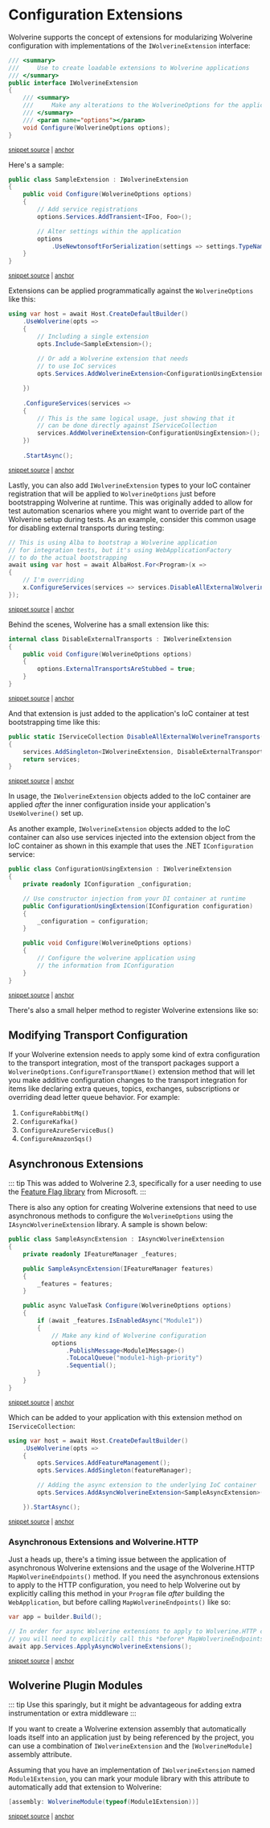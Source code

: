 # Configuration Extensions

Wolverine supports the concept of extensions for modularizing Wolverine configuration with implementations of the `IWolverineExtension` interface:

<!-- snippet: sample_IWolverineExtension -->
<a id='snippet-sample_iwolverineextension'></a>
```cs
/// <summary>
///     Use to create loadable extensions to Wolverine applications
/// </summary>
public interface IWolverineExtension
{
    /// <summary>
    ///     Make any alterations to the WolverineOptions for the application
    /// </summary>
    /// <param name="options"></param>
    void Configure(WolverineOptions options);
}
```
<sup><a href='https://github.com/JasperFx/wolverine/blob/main/src/Wolverine/IWolverineExtension.cs#L3-L17' title='Snippet source file'>snippet source</a> | <a href='#snippet-sample_iwolverineextension' title='Start of snippet'>anchor</a></sup>
<!-- endSnippet -->

Here's a sample:

<!-- snippet: sample_SampleExtension -->
<a id='snippet-sample_sampleextension'></a>
```cs
public class SampleExtension : IWolverineExtension
{
    public void Configure(WolverineOptions options)
    {
        // Add service registrations
        options.Services.AddTransient<IFoo, Foo>();

        // Alter settings within the application
        options
            .UseNewtonsoftForSerialization(settings => settings.TypeNameHandling = TypeNameHandling.None);
    }
}
```
<sup><a href='https://github.com/JasperFx/wolverine/blob/main/src/Samples/DocumentationSamples/ExtensionSamples.cs#L9-L24' title='Snippet source file'>snippet source</a> | <a href='#snippet-sample_sampleextension' title='Start of snippet'>anchor</a></sup>
<!-- endSnippet -->

Extensions can be applied programmatically against the `WolverineOptions` like this:

<!-- snippet: sample_including_extension -->
<a id='snippet-sample_including_extension'></a>
```cs
using var host = await Host.CreateDefaultBuilder()
    .UseWolverine(opts =>
    {
        // Including a single extension
        opts.Include<SampleExtension>();
        
        // Or add a Wolverine extension that needs
        // to use IoC services
        opts.Services.AddWolverineExtension<ConfigurationUsingExtension>();

    })
    
    .ConfigureServices(services =>
    {
        // This is the same logical usage, just showing that it
        // can be done directly against IServiceCollection
        services.AddWolverineExtension<ConfigurationUsingExtension>();
    })
    
    .StartAsync();
```
<sup><a href='https://github.com/JasperFx/wolverine/blob/main/src/Samples/DocumentationSamples/ExtensionSamples.cs#L52-L75' title='Snippet source file'>snippet source</a> | <a href='#snippet-sample_including_extension' title='Start of snippet'>anchor</a></sup>
<!-- endSnippet -->

Lastly, you can also add `IWolverineExtension` types to your IoC container registration that will be applied to `WolverineOptions` just
before bootstrapping Wolverine at runtime. This was originally added to allow for test automation scenarios where you might want
to override part of the Wolverine setup during tests. As an example, consider this common usage for disabling external transports
during testing:

<!-- snippet: sample_disabling_the_transports_from_web_application_factory -->
<a id='snippet-sample_disabling_the_transports_from_web_application_factory'></a>
```cs
// This is using Alba to bootstrap a Wolverine application
// for integration tests, but it's using WebApplicationFactory
// to do the actual bootstrapping
await using var host = await AlbaHost.For<Program>(x =>
{
    // I'm overriding 
    x.ConfigureServices(services => services.DisableAllExternalWolverineTransports());
});
```
<sup><a href='https://github.com/JasperFx/wolverine/blob/main/src/Samples/Middleware/AppWithMiddleware.Tests/try_out_the_middleware.cs#L33-L44' title='Snippet source file'>snippet source</a> | <a href='#snippet-sample_disabling_the_transports_from_web_application_factory' title='Start of snippet'>anchor</a></sup>
<!-- endSnippet -->

Behind the scenes, Wolverine has a small extension like this:

<!-- snippet: sample_DisableExternalTransports -->
<a id='snippet-sample_disableexternaltransports'></a>
```cs
internal class DisableExternalTransports : IWolverineExtension
{
    public void Configure(WolverineOptions options)
    {
        options.ExternalTransportsAreStubbed = true;
    }
}
```
<sup><a href='https://github.com/JasperFx/wolverine/blob/main/src/Wolverine/HostBuilderExtensions.cs#L318-L328' title='Snippet source file'>snippet source</a> | <a href='#snippet-sample_disableexternaltransports' title='Start of snippet'>anchor</a></sup>
<!-- endSnippet -->

And that extension is just added to the application's IoC container at test bootstrapping time like this:

<!-- snippet: sample_extension_method_to_disable_external_transports -->
<a id='snippet-sample_extension_method_to_disable_external_transports'></a>
```cs
public static IServiceCollection DisableAllExternalWolverineTransports(this IServiceCollection services)
{
    services.AddSingleton<IWolverineExtension, DisableExternalTransports>();
    return services;
}
```
<sup><a href='https://github.com/JasperFx/wolverine/blob/main/src/Wolverine/HostBuilderExtensions.cs#L308-L316' title='Snippet source file'>snippet source</a> | <a href='#snippet-sample_extension_method_to_disable_external_transports' title='Start of snippet'>anchor</a></sup>
<!-- endSnippet -->

In usage, the `IWolverineExtension` objects added to the IoC container are applied *after* the inner configuration
inside your application's `UseWolverine()` set up.

As another example, `IWolverineExtension` objects added to the IoC container can also use services injected into the 
extension object from the IoC container as shown in this example that uses the .NET `IConfiguration` service:

<!-- snippet: sample_configuration_using_extension -->
<a id='snippet-sample_configuration_using_extension'></a>
```cs
public class ConfigurationUsingExtension : IWolverineExtension
{
    private readonly IConfiguration _configuration;

    // Use constructor injection from your DI container at runtime
    public ConfigurationUsingExtension(IConfiguration configuration)
    {
        _configuration = configuration;
    }

    public void Configure(WolverineOptions options)
    {
        // Configure the wolverine application using 
        // the information from IConfiguration
    }
}
```
<sup><a href='https://github.com/JasperFx/wolverine/blob/main/src/Samples/DocumentationSamples/ExtensionSamples.cs#L26-L45' title='Snippet source file'>snippet source</a> | <a href='#snippet-sample_configuration_using_extension' title='Start of snippet'>anchor</a></sup>
<!-- endSnippet -->

There's also a small helper method to register Wolverine extensions like so:

## Modifying Transport Configuration

If your Wolverine extension needs to apply some kind of extra configuration to the transport integration, most of the 
transport packages support a `WolverineOptions.ConfigureTransportName()` extension method that will let you make
additive configuration changes to the transport integration for items like declaring extra queues, topics, exchanges, subscriptions or overriding
dead letter queue behavior. For example:

1. `ConfigureRabbitMq()`
2. `ConfigureKafka()`
3. `ConfigureAzureServiceBus()`
4. `ConfigureAmazonSqs()`

## Asynchronous Extensions

::: tip
This was added to Wolverine 2.3, specifically for a user needing to use the [Feature Flag library](https://learn.microsoft.com/en-us/azure/azure-app-configuration/use-feature-flags-dotnet-core) from Microsoft. 
:::

There is also any option for creating Wolverine extensions that need to use asynchronous methods to configure
the `WolverineOptions` using the `IAsyncWolverineExtension` library. A sample is shown below:

<!-- snippet: sample_async_Wolverine_extension -->
<a id='snippet-sample_async_wolverine_extension'></a>
```cs
public class SampleAsyncExtension : IAsyncWolverineExtension
{
    private readonly IFeatureManager _features;

    public SampleAsyncExtension(IFeatureManager features)
    {
        _features = features;
    }

    public async ValueTask Configure(WolverineOptions options)
    {
        if (await _features.IsEnabledAsync("Module1"))
        {
            // Make any kind of Wolverine configuration
            options
                .PublishMessage<Module1Message>()
                .ToLocalQueue("module1-high-priority")
                .Sequential();
        }
    }
}
```
<sup><a href='https://github.com/JasperFx/wolverine/blob/main/src/Testing/CoreTests/Acceptance/using_async_extensions.cs#L66-L90' title='Snippet source file'>snippet source</a> | <a href='#snippet-sample_async_wolverine_extension' title='Start of snippet'>anchor</a></sup>
<!-- endSnippet -->

Which can be added to your application with this extension method on `IServiceCollection`:

<!-- snippet: sample_registering_async_extension -->
<a id='snippet-sample_registering_async_extension'></a>
```cs
using var host = await Host.CreateDefaultBuilder()
    .UseWolverine(opts =>
    {
        opts.Services.AddFeatureManagement();
        opts.Services.AddSingleton(featureManager);

        // Adding the async extension to the underlying IoC container
        opts.Services.AddAsyncWolverineExtension<SampleAsyncExtension>();

    }).StartAsync();
```
<sup><a href='https://github.com/JasperFx/wolverine/blob/main/src/Testing/CoreTests/Acceptance/using_async_extensions.cs#L44-L57' title='Snippet source file'>snippet source</a> | <a href='#snippet-sample_registering_async_extension' title='Start of snippet'>anchor</a></sup>
<!-- endSnippet -->

### Asynchronous Extensions and Wolverine.HTTP

Just a heads up, there's a timing issue between the application of asynchronous Wolverine extensions
and the usage of the Wolverine.HTTP `MapWolverineEndpoints()` method. If you need the asynchronous 
extensions to apply to the HTTP configuration, you need to help Wolverine out by explicitly calling
this method in your `Program` file *after* building the `WebApplication`, but before calling 
`MapWolverineEndpoints()` like so:

<!-- snippet: sample_calling_ApplyAsyncWolverineExtensions -->
<a id='snippet-sample_calling_applyasyncwolverineextensions'></a>
```cs
var app = builder.Build();

// In order for async Wolverine extensions to apply to Wolverine.HTTP configuration,
// you will need to explicitly call this *before* MapWolverineEndpoints()
await app.Services.ApplyAsyncWolverineExtensions();
```
<sup><a href='https://github.com/JasperFx/wolverine/blob/main/src/Http/WolverineWebApi/Program.cs#L89-L97' title='Snippet source file'>snippet source</a> | <a href='#snippet-sample_calling_applyasyncwolverineextensions' title='Start of snippet'>anchor</a></sup>
<!-- endSnippet -->

## Wolverine Plugin Modules

::: tip
Use this sparingly, but it might be advantageous for adding extra instrumentation or extra middleware
:::

If you want to create a Wolverine extension assembly that automatically loads itself into an application just
by being referenced by the project, you can use a combination of `IWolverineExtension` and the `[WolverineModule]`
assembly attribute.

Assuming that you have an implementation of `IWolverineExtension` named `Module1Extension`, you can mark your module library
with this attribute to automatically add that extension to Wolverine:

<!-- snippet: sample_using_wolverine_module_to_load_extension -->
<a id='snippet-sample_using_wolverine_module_to_load_extension'></a>
```cs
[assembly: WolverineModule(typeof(Module1Extension))]
```
<sup><a href='https://github.com/JasperFx/wolverine/blob/main/src/Testing/Module1/Properties/AssemblyInfo.cs#L29-L33' title='Snippet source file'>snippet source</a> | <a href='#snippet-sample_using_wolverine_module_to_load_extension' title='Start of snippet'>anchor</a></sup>
<!-- endSnippet -->
